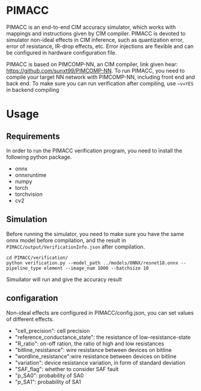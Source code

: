 # PIMACC

PIMACC is an end-to-end CIM accuracy simulator, which works with mappings and instructions given by CIM compiler. PIMACC is devoted to simulator non-ideal effects in CIM inference, such as quantization error, error of resistance, IR-drop effects, etc. Error injections are flexible and can be configured in hardware configuration file.

PIMACC is based on PIMCOMP-NN, an CIM compiler, link given hear: https://github.com/sunxt99/PIMCOMP-NN. To run PIMACC, you need to compile your target NN network with PIMCOMP-NN, including front end and back end. To make sure you can run verification after compiling, use `–v=YES` in backend compiling

# Usage

## Requirements

In order to run the PIMACC verification program, you need to install the following python package.

- onnx
- onnxruntime
- numpy
- torch
- torchvision
- cv2

## Simulation
Before running the simulator, you need to make sure you have the same onnx model before compilation, and the result in `PIMACC/output/VerificationInfo.json` after compilation.

```shell
cd PIMACC/verification/
python verification.py --model_path ../models/ONNX/resnet18.onnx --pipeline_type element --image_num 1000 --batchsize 10
```
Simuilator will run and give the accuracy result

## configaration
Non-ideal effects are configured in PIMACC/config.json, you can set values of different effects.
- "cell_precision": cell precision
- "reference_conductance_state": the resistance of low-resistance-state
- "R_ratio": on-off ration, the ratio of high and low resistances
- "bitline_resistance": wire resistance between devices on bitline
- "wordline_resistance":wire resistance between devices on bitline
- "variation": device resistance variation, in form of standard deviation
- "SAF_flag": whether to consider SAF fault
- "p_SA0": probability of SA0
- "p_SA1": probability of SA1

